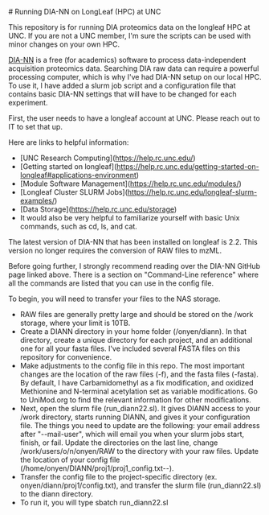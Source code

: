 \# Running DIA-NN on LongLeaf (HPC) at UNC


This repository is for running DIA proteomics data on the longleaf HPC at UNC. If you are not a UNC member, I'm sure the scripts can be used with minor changes on your own HPC.

[DIA-NN](https://github.com/vdemichev/DiaNN) is a free (for academics) software to process data-independent acquisition proteomics data. Searching DIA raw data can require a powerful processing computer, which is why I've had DIA-NN setup on our local HPC. To use it, I have added a slurm job script and a configuration file that contains basic DIA-NN settings that will have to be changed for each experiment.


First, the user needs to have a longleaf account at UNC. Please reach out to IT to set that up.

Here are links to helpful information:

* \[UNC Research Computing](https://help.rc.unc.edu/)
* \[Getting started on longleaf](https://help.rc.unc.edu/getting-started-on-longleaf#applications-environment)
* \[Module Software Management](https://help.rc.unc.edu/modules/)
* \[Longleaf Cluster SLURM Jobs](https://help.rc.unc.edu/longleaf-slurm-examples/)
* \[Data Storage](https://help.rc.unc.edu/storage)
* It would also be very helpful to familiarize yourself with basic Unix commands, such as cd, ls, and cat.


The latest version of DIA-NN that has been installed on longleaf is 2.2. This version no longer requires the conversion of RAW files to mzML. 


Before going further, I strongly recommend reading over the DIA-NN GitHub page linked above. There is a section on "Command-Line reference" where all the commands are listed that you can use in the config file.


To begin, you will need to transfer your files to the NAS storage. 

* RAW files are generally pretty large and should be stored on the /work storage, where your limit is 10TB.
* Create a DIANN directory in your home folder (/onyen/diann). In that directory, create a unique directory for each project, and an additional one for all your fasta files. I've included several FASTA files on this repository for convenience. 
* Make adjustments to the config file in this repo. The most important changes are the location of the raw files (-f), and the fasta files (-fasta). By default, I have Carbamidomethyl as a fix modification, and oxidized Methionine and N-terminal acetylation set as variable modifications. Go to UniMod.org to find the relevant information for other modifications.
* Next, open the slurm file (run\_diann22.sl). It gives DIANN access to your /work directory, starts running DIANN, and gives it your configuration file. The things you need to update are the following: your email address after "--mail-user", which will email you when your slurm jobs start, finish, or fail. Update the directories on the last line, change /work/users/o/n/onyen/RAW to the directory with your raw files. Update the location of your config file (/home/onyen/DIANN/proj1/proj1\_config.txt--).
* Transfer the config file to the project-specific directory (ex. onyen/diann/proj1/config.txt), and transfer the slurm file (run\_diann22.sl) to the diann directory.
* To run it, you will type sbatch run\_diann22.sl





